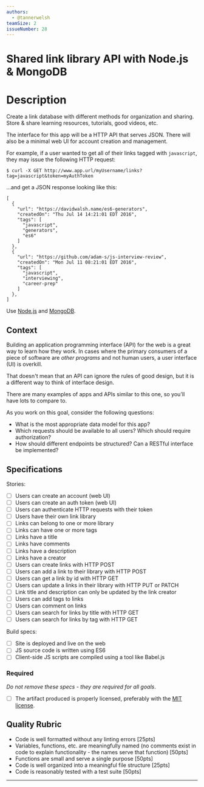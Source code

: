 ```yaml
---
authors:
  - @tannerwelsh
teamSize: 2
issueNumber: 28
---
```


# Shared link library API with Node.js & MongoDB

# Description

Create a link database with different methods for organization and sharing. Store & share learning resources, tutorials, good videos, etc.

The interface for this app will be a HTTP API that serves JSON. There will also be a minimal web UI for account creation and management.

For example, if a user wanted to get all of their links tagged with `javascript`, they may issue the following HTTP request:

``` shell-session
$ curl -X GET http://www.app.url/myUsername/links?tag=javascript&token=myAuthToken
```

...and get a JSON response looking like this:

```
[
  {
    "url": "https://davidwalsh.name/es6-generators",
    "createdOn": "Thu Jul 14 14:21:01 EDT 2016",
    "tags": [
      "javascript",
      "generators",
      "es6"
    ]
  },
  {
    "url": "https://github.com/adam-s/js-interview-review",
    "createdOn": "Mon Jul 11 08:21:01 EDT 2016",
    "tags": [
      "javascript",
      "interviewing",
      "career-prep"
    ]
  },
]
```

Use [Node.js](https://nodejs.org/en/) and [MongoDB](https://www.mongodb.com/).
## Context

Building an application programming interface (API) for the web is a great way to learn how they work. In cases where the primary consumers of a piece of software are _other programs_ and not human users, a user interface (UI) is overkill.

That doesn't mean that an API can ignore the rules of good design, but it is a different way to think of interface design.

There are many examples of apps and APIs similar to this one, so you'll have lots to compare to.

As you work on this goal, consider the following questions:
- What is the most appropriate data model for this app?
- Which requests should be available to all users? Which should require authorization?
- How should different endpoints be structured? Can a RESTful interface be implemented?
## Specifications

Stories:
- [ ] Users can create an account (web UI)
- [ ] Users can create an auth token (web UI)
- [ ] Users can authenticate HTTP requests with their token
- [ ] Users have their own link library
- [ ] Links can belong to one or more library
- [ ] Links can have one or more tags
- [ ] Links have a title
- [ ] Links have comments
- [ ] Links have a description
- [ ] Links have a creator
- [ ] Users can create links with HTTP POST
- [ ] Users can add a link to their library with HTTP POST
- [ ] Users can get a link by id with HTTP GET
- [ ] Users can update a links in their library with HTTP PUT or PATCH
- [ ] Link title and description can only be updated by the link creator
- [ ] Users can add tags to links
- [ ] Users can comment on links
- [ ] Users can search for links by title with HTTP GET
- [ ] Users can search for links by tag with HTTP GET

Build specs:
- [ ] Site is deployed and live on the web
- [ ] JS source code is written using ES6
- [ ] Client-side JS scripts are compiled using a tool like Babel.js
### Required

_Do not remove these specs - they are required for all goals_.
- [ ] The artifact produced is properly licensed, preferably with the [MIT license](https://opensource.org/licenses/MIT).
## Quality Rubric
- Code is well formatted without any linting errors [25pts]
- Variables, functions, etc. are meaningfully named (no comments exist in code to explain functionality - the names serve that function) [50pts]
- Functions are small and serve a single purpose [50pts]
- Code is well organized into a meaningful file structure [25pts]
- Code is reasonably tested with a test suite [50pts]

---
